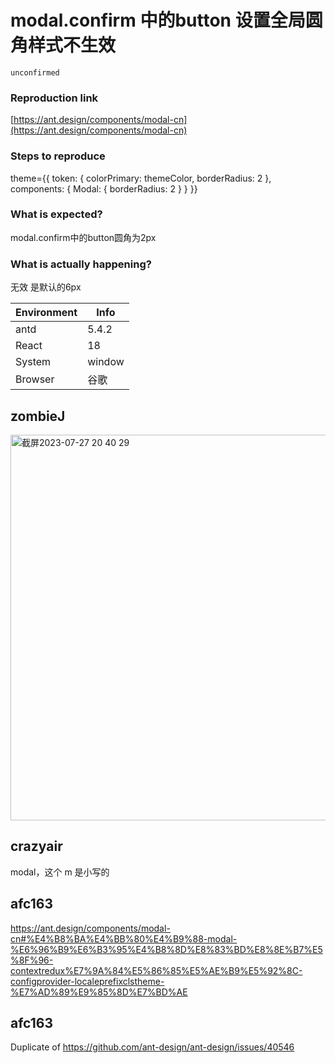 # modal.confirm 中的button 设置全局圆角样式不生效

`unconfirmed`

### Reproduction link

[https://ant.design/components/modal-cn](https://ant.design/components/modal-cn)

### Steps to reproduce

theme={{
          token: {
            colorPrimary: themeColor,
            borderRadius: 2
          },
          components: {
            Modal: {
              borderRadius: 2
            }
          }
        }}

### What is expected?

modal.confirm中的button圆角为2px

### What is actually happening?

无效 是默认的6px

| Environment | Info   |
| ----------- | ------ |
| antd        | 5.4.2  |
| React       | 18     |
| System      | window |
| Browser     | 谷歌   |

<!-- generated by ant-design-issue-helper. DO NOT REMOVE -->

## zombieJ

  <img width="617" alt="截屏2023-07-27 20 40 29" src="https://github.com/ant-design/ant-design/assets/5378891/1162cb29-78ea-4b23-9609-e1cdc220080c">

## crazyair

modal，这个 m 是小写的

## afc163

https://ant.design/components/modal-cn#%E4%B8%BA%E4%BB%80%E4%B9%88-modal-%E6%96%B9%E6%B3%95%E4%B8%8D%E8%83%BD%E8%8E%B7%E5%8F%96-contextredux%E7%9A%84%E5%86%85%E5%AE%B9%E5%92%8C-configprovider-localeprefixclstheme-%E7%AD%89%E9%85%8D%E7%BD%AE

## afc163

Duplicate of https://github.com/ant-design/ant-design/issues/40546
